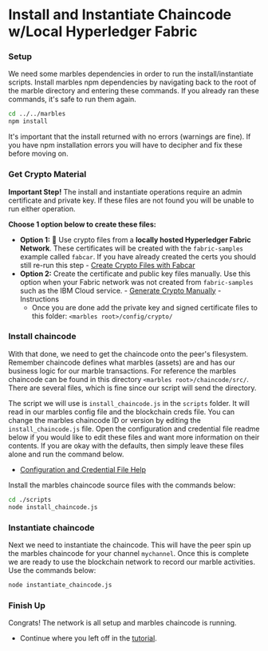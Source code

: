 # Install and Instantiate Chaincode w/Local Hyperledger Fabric

### Setup
We need some marbles dependencies in order to run the install/instantiate scripts.
Install marbles npm dependencies by navigating back to the root of the marble directory and entering these commands.
If you already ran these commands, it's safe to run them again.

```bash
cd ../../marbles
npm install
```

It's important that the install returned with no errors (warnings are fine).
If you have npm installation errors you will have to decipher and fix these before moving on.

### Get Crypto Material
**Important Step!** The install and instantiate operations require an admin certificate and private key.
If these files are not found you will be unable to run either operation.

**Choose 1 option below to create these files:**

- **Option 1:** :lollipop: Use crypto files from a **locally hosted Hyperledger Fabric Network**. These certificates will be created with the `fabric-samples` example called `fabcar`. If you have already created the certs you should still re-run this step - [Create Crypto Files with Fabcar](./use_fabcar_crypto.md)
- **Option 2:** Create the certificate and public key files manually.  Use this option when your Fabric network was not created from `fabric-samples` such as the IBM Cloud service. - [Generate Crypto Manually](https://console.bluemix.net/docs/services/blockchain/v10_application.html#generating-the-client-side-certificates) - Instructions
	- Once you are done add the private key and signed certificate files to this folder: `<marbles root>/config/crypto/`

<a name="installChaincode"></a>

### Install chaincode
With that done, we need to get the chaincode onto the peer's filesystem.
Remember chaincode defines what marbles (assets) are and has our business  logic for our marble transactions.
For reference the marbles chaincode can be found in this directory `<marbles root>/chaincode/src/`.
There are several files, which is fine since our script will send the directory.

The script we will use is `install_chaincode.js` in the `scripts` folder.
It will read in our marbles config file and the blockchain creds file.
You can change the marbles chaincode ID or version by editing the `install_chaincode.js` file.
Open the configuration and credential file readme below if you would like to edit these files and want more information on their contents.
If you are okay with the defaults, then simply leave these files alone and run the command below.

- [Configuration and Credential File Help](./config_file.md)

Install the marbles chaincode source files with the commands below:

```bash
cd ./scripts
node install_chaincode.js
```

### Instantiate chaincode
Next we need to instantiate the chaincode.
This will have the peer spin up the marbles chaincode for your channel `mychannel`.
Once this is complete we are ready to use the blockchain network to record our marble activities.
Use the commands below:

```bash
node instantiate_chaincode.js
```

### Finish Up

Congrats! The network is all setup and marbles chaincode is running.

- Continue where you left off in the [tutorial](../README.md#hostmarbles).
